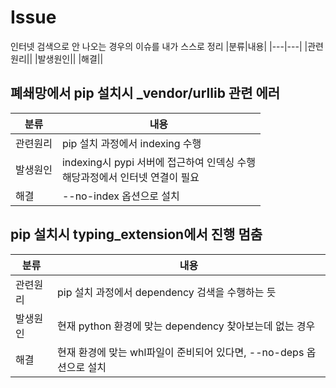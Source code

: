 # Issue
인터넷 검색으로 안 나오는 경우의 이슈를 내가 스스로 정리
|분류|내용|
|---|---|
|관련원리||
|발생원인||
|해결||

## 폐쇄망에서 pip 설치시 _vendor/urllib 관련 에러
|분류|내용|
|---|---|
|관련원리|pip 설치 과정에서 indexing 수행|
|발생원인|indexing시 pypi 서버에 접근하여 인덱싱 수행<br>해당과정에서 인터넷 연결이 필요|
|해결|--no-index 옵션으로 설치|

## pip 설치시 typing_extension에서 진행 멈춤
|분류|내용|
|---|---|
|관련원리|pip 설치 과정에서 dependency 검색을 수행하는 듯|
|발생원인|현재 python 환경에 맞는 dependency 찾아보는데 없는 경우|
|해결|현재 환경에 맞는 whl파일이 준비되어 있다면, --no-deps 옵션으로 설치|
